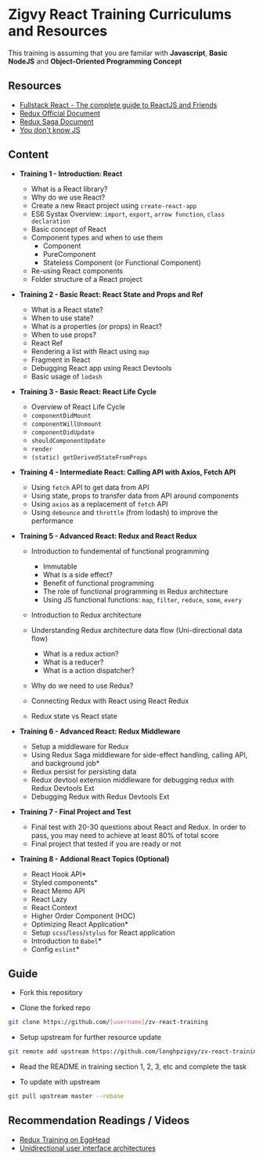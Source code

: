 # Zigvy React Training Curriculums and Resources

This training is assuming that you are familar with **Javascript**, **Basic NodeJS** and **Object-Oriented Programming Concept**

## Resources
- [Fullstack React - The complete guide to ReactJS and Friends](https://drive.google.com/file/d/1eX_nMcPBYtLRSEp74ZVpUrGVltsFDBRc/view?usp=sharing)
- [Redux Official Document](https://redux.js.org/basics/basic-tutorial)
- [Redux Saga Document](https://redux-saga.js.org/)
- [You don't know JS](https://github.com/getify/You-Dont-Know-JS)

## Content
- **Training 1 - Introduction: React**
  - What is a React library?
  - Why do we use React?
  - Create a new React project using `create-react-app`
  - ES6 Systax Overview: `import`, `export`, `arrow function`, `class declaration`
  - Basic concept of React
  - Component types and when to use them
    - Component
    - PureComponent
    - Stateless Component (or Functional Component)
  - Re-using React components
  - Folder structure of a React project

- **Training 2 - Basic React: React State and Props and Ref**
  - What is a React state?
  - When to use state?
  - What is a properties (or props) in React?
  - When to use props?
  - React Ref
  - Rendering a list with React using `map`
  - Fragment in React
  - Debugging React app using React Devtools
  - Basic usage of `lodash`

- **Training 3 - Basic React: React Life Cycle**
  - Overview of React Life Cycle
  - `componentDidMount`
  - `componentWillUnmount`
  - `componentDidUpdate`
  - `shouldComponentUpdate`
  - `render`
  - `(static) getDerivedStateFromProps`

- **Training 4 - Intermediate React: Calling API with Axios, Fetch API**
  - Using `fetch` API to get data from API
  - Using state, props to transfer data from API around components
  - Using `axios` as a replacement of `fetch` API
  - Using `debounce` and `throttle` (from lodash) to improve the performance

- **Training 5 - Advanced React: Redux and React Redux**
  - Introduction to fundemental of functional programming
    - Immutable
    - What is a side effect?
    - Benefit of functional programming
    - The role of functional programming in Redux architecture
    - Using JS functional functions: `map`, `filter`, `reduce`, `some`, `every`

  - Introduction to Redux architecture
  - Understanding Redux architecture data flow (Uni-directional data flow)
    - What is a redux action?
    - What is a reducer?
    - What is a action dispatcher?
  - Why do we need to use Redux?
  - Connecting Redux with React using React Redux
  - Redux state vs React state

- **Training 6 - Advanced React: Redux Middleware**
  - Setup a middleware for Redux
  - Using Redux Saga middleware for side-effect handling, calling API, and background job*
  - Redux persist for persisting data
  - Redux devtool extension middleware for debugging redux with Redux Devtools Ext
  - Debugging Redux with Redux Devtools Ext

- **Training 7 - Final Project and Test**
  - Final test with 20-30 questions about React and Redux. In order to pass, you may need to achieve at least 80% of total score
  - Final project that tested if you are ready or not

- **Training 8 - Addional React Topics (Optional)**
  - React Hook API*
  - Styled components*
  - React Memo API
  - React Lazy
  - React Context
  - Higher Order Component (HOC)
  - Optimizing React Application*
  - Setup `scss`/`less`/`stylus` for React application
  - Introduction to `Babel`*
  - Config `eslint`*

## Guide
- Fork this repository

- Clone the forked repo

```bash
git clone https://github.com/[username]/zv-react-training
```

- Setup upstream for further resource update

```bash
git remote add upstream https://github.com/longhpzigvy/zv-react-training
```

- Read the README in training section 1, 2, 3, etc and complete the task

- To update with upstream

```bash
git pull upstream master --rebase
```


## Recommendation Readings / Videos
- [Redux Training on EggHead](https://egghead.io/courses/getting-started-with-redux)
- [Unidirectional user interface architectures](https://staltz.com/unidirectional-user-interface-architectures.html)
